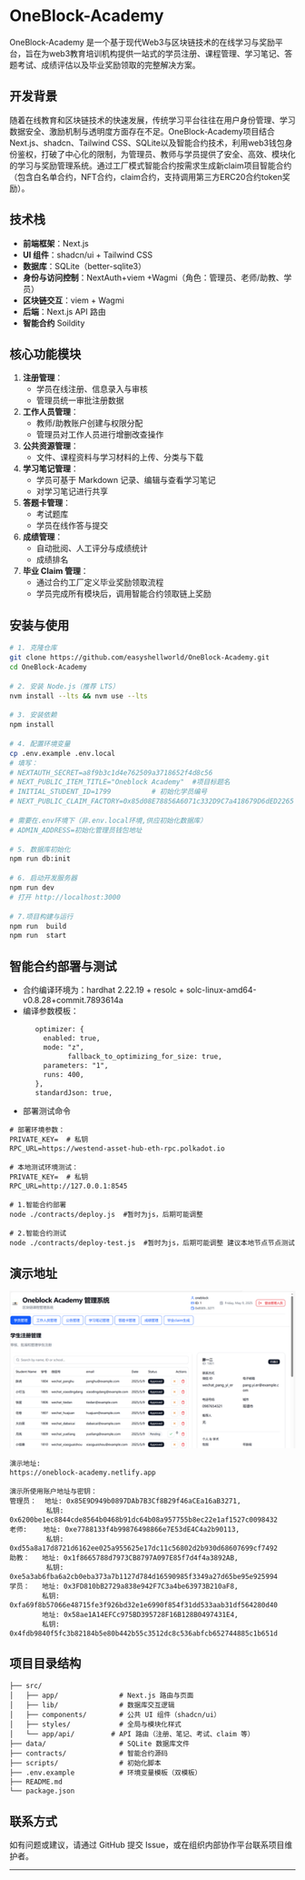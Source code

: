 # OneBlock-Academy

OneBlock-Academy 是一个基于现代Web3与区块链技术的在线学习与奖励平台，旨在为web3教育培训机构提供一站式的学员注册、课程管理、学习笔记、答题考试、成绩评估以及毕业奖励领取的完整解决方案。

## 开发背景

随着在线教育和区块链技术的快速发展，传统学习平台往往在用户身份管理、学习数据安全、激励机制与透明度方面存在不足。OneBlock-Academy项目结合Next.js、shadcn、Tailwind CSS、SQLite以及智能合约技术，利用web3钱包身份鉴权，打破了中心化的限制，为管理员、教师与学员提供了安全、高效、模块化的学习与奖励管理系统。通过工厂模式智能合约按需求生成新claim项目智能合约（包含白名单合约，NFT合约，claim合约，支持调用第三方ERC20合约token奖励）。

## 技术栈

* **前端框架**：Next.js
* **UI 组件**：shadcn/ui + Tailwind CSS
* **数据库**：SQLite（better-sqlite3）
* **身份与访问控制**：NextAuth+viem +Wagmi（角色：管理员、老师/助教、学员）
* **区块链交互**：viem + Wagmi
* **后端**：Next.js API 路由
* **智能合约** Soildity

## 核心功能模块

1. **注册管理**：
   * 学员在线注册、信息录入与审核
   * 管理员统一审批注册数据
2. **工作人员管理**：
   * 教师/助教账户创建与权限分配
   * 管理员对工作人员进行增删改查操作
3. **公共资源管理**：
   * 文件、课程资料与学习材料的上传、分类与下载
4. **学习笔记管理**：
   * 学员可基于 Markdown 记录、编辑与查看学习笔记
   * 对学习笔记进行共享
5. **答题卡管理**：
   * 考试题库 
   * 学员在线作答与提交
6. **成绩管理**：
   * 自动批阅、人工评分与成绩统计
   * 成绩排名
7. **毕业 Claim 管理**：
   * 通过合约工厂定义毕业奖励领取流程
   * 学员完成所有模块后，调用智能合约领取链上奖励

## 安装与使用

```bash
# 1. 克隆仓库
git clone https://github.com/easyshellworld/OneBlock-Academy.git
cd OneBlock-Academy

# 2. 安装 Node.js（推荐 LTS）
nvm install --lts && nvm use --lts

# 3. 安装依赖
npm install

# 4. 配置环境变量
cp .env.example .env.local
# 填写：
# NEXTAUTH_SECRET=a8f9b3c1d4e762509a3718652f4d8c56
# NEXT_PUBLIC_ITEM_TITLE="Oneblock Academy"  #项目标题名
# INITIAL_STUDENT_ID=1799          # 初始化学员编号
# NEXT_PUBLIC_CLAIM_FACTORY=0x85d08E78856A6071c332D9C7a418679D6dED2265 生成claaim

# 需要在.env环境下（非.env.local环境,供应初始化数据库）
# ADMIN_ADDRESS=初始化管理员钱包地址  

# 5. 数据库初始化
npm run db:init

# 6. 启动开发服务器
npm run dev
# 打开 http://localhost:3000

# 7.项目构建与运行
npm run  build 
npm run  start

```

## 智能合约部署与测试
* 合约编译环境为：hardhat 2.22.19 + resolc + solc-linux-amd64-v0.8.28+commit.7893614a
* 编译参数模板：
   ```
      optimizer: {
        enabled: true,
        mode: "z",
			  fallback_to_optimizing_for_size: true,
        parameters: "1",
        runs: 400,
      },
      standardJson: true,
   ```
* 部署测试命令

```
# 部署环境参数：
PRIVATE_KEY=  # 私钥
RPC_URL=https://westend-asset-hub-eth-rpc.polkadot.io

# 本地测试环境测试：
PRIVATE_KEY=  # 私钥
RPC_URL=http://127.0.0.1:8545

# 1.智能合约部署
node ./contracts/deploy.js  #暂时为js，后期可能调整

# 2.智能合约测试
node ./contracts/deploy-test.js  #暂时为js，后期可能调整 建议本地节点节点测试

```

## 演示地址
![管理页面](./snapshots/1.PNG)
```
演示地址:
https://oneblock-academy.netlify.app

演示所使用账户地址与密钥：
管理员：  地址: 0x85E9D949b0897DAb7B3Cf8B29f46aCEa16aB3271, 
         私钥: 0x6200be1ec8844cde8564b0468b91dc64b08a957755b8ec22e1af1527c0098432
老师:    地址: 0xe7788133f4b99876498866e7E53dE4C4a2b90113, 
         私钥: 0xd55a8a17d8721d6162ee025a955625e17dc11c56802d2b930d68607699cf7492
助教：   地址: 0x1f8665788d7973CB8797A097E85f7d4f4a3892AB, 
         私钥: 0xe5a3ab6fba6a2cb0eba373a7b1127d784d16590985f3349a27d65be95e925994
学员：   地址: 0x3FD810bB2729a838e942F7C3a4be63973B210aF8, 
        私钥: 0xfa69f8b57066e48715fe3f926bd32e1e6990f854f31dd533aab31df564280d40
        地址: 0x58ae1A14EFCc975BD395728F16B128B0497431E4, 
        私钥: 0x4fdb9840f5fc3b82184b5e80b442b55c3512dc8c536abfcb652744885c1b651d

```



## 项目目录结构

```
├── src/
│   ├── app/               # Next.js 路由与页面
│   ├── lib/               # 数据库交互逻辑
│   ├── components/        # 公共 UI 组件（shadcn/ui）
│   ├── styles/            # 全局与模块化样式
│   └── app/api/         # API 路由（注册、笔记、考试、claim 等）
├── data/                  # SQLite 数据库文件
├── contracts/             # 智能合约源码
├── scripts/               # 初始化脚本
├── .env.example           # 环境变量模板（双模板）
├── README.md
└── package.json
```

## 联系方式

如有问题或建议，请通过 GitHub 提交 Issue，或在组织内部协作平台联系项目维护者。

---


